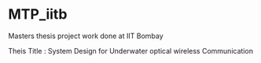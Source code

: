 # MTP_iitb
Masters thesis project work done at IIT Bombay

Theis Title : System Design for Underwater optical wireless Communication 
